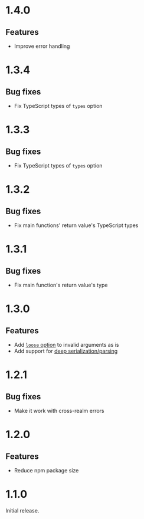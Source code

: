 # 1.4.0

## Features

- Improve error handling

# 1.3.4

## Bug fixes

- Fix TypeScript types of `types` option

# 1.3.3

## Bug fixes

- Fix TypeScript types of `types` option

# 1.3.2

## Bug fixes

- Fix main functions' return value's TypeScript types

# 1.3.1

## Bug fixes

- Fix main function's return value's type

# 1.3.0

## Features

- Add [`loose` option](README.md#loose) to invalid arguments as is
- Add support for
  [deep serialization/parsing](README.md#deep-serializationparsing)

# 1.2.1

## Bug fixes

- Make it work with cross-realm errors

# 1.2.0

## Features

- Reduce npm package size

# 1.1.0

Initial release.
